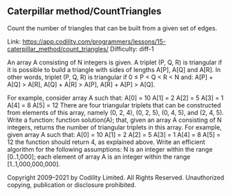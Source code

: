 Caterpillar method/CountTriangles
------------------------
Count the number of triangles that can be built from a given set of edges.

Link: https://app.codility.com/programmers/lessons/15-caterpillar_method/count_triangles/
Difficulty: diff-1

An array A consisting of N integers is given. A triplet (P, Q, R) is triangular if it is possible to build a triangle with sides of lengths A[P], A[Q] and A[R]. In other words, triplet (P, Q, R) is triangular if 0 ≤ P < Q < R < N and:
A[P] + A[Q] > A[R],
A[Q] + A[R] > A[P],
A[R] + A[P] > A[Q].

For example, consider array A such that:
  A[0] = 10    A[1] = 2    A[2] = 5
  A[3] = 1     A[4] = 8    A[5] = 12
There are four triangular triplets that can be constructed from elements of this array, namely (0, 2, 4), (0, 2, 5), (0, 4, 5), and (2, 4, 5).
Write a function:
function solution(A);
that, given an array A consisting of N integers, returns the number of triangular triplets in this array.
For example, given array A such that:
  A[0] = 10    A[1] = 2    A[2] = 5
  A[3] = 1     A[4] = 8    A[5] = 12
the function should return 4, as explained above.
Write an efficient algorithm for the following assumptions:
N is an integer within the range [0..1,000];
each element of array A is an integer within the range [1..1,000,000,000].



Copyright 2009–2021 by Codility Limited. All Rights Reserved. Unauthorized copying, publication or disclosure prohibited.